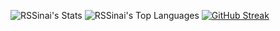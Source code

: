 ![RSSinai's Stats](https://github-readme-stats.vercel.app/api?username=RSSinai&theme=tokyonight&show_icons=true&hide_border=true&count_private=true)
![RSSinai's Top Languages](https://github-readme-stats.vercel.app/api/top-langs/?username=RSSinai&theme=vue-dark&show_icons=true&hide_border=true&layout=compact)
[![GitHub Streak](https://streak-stats.demolab.com?user=RSSinai)](https://git.io/streak-stats)
